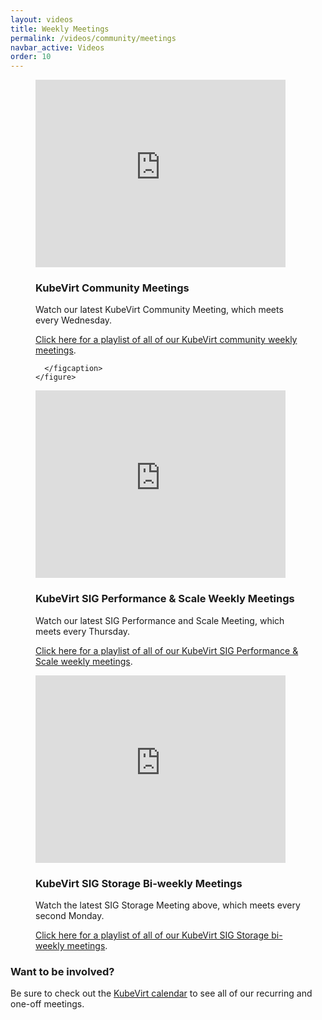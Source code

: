 ```yaml
---
layout: videos
title: Weekly Meetings
permalink: /videos/community/meetings
navbar_active: Videos
order: 10
---
```


<div class="row">
  <div class="col-6">
    <figure class="figure">
      <iframe style="width: 400px; height: 300px;" src="https://www.youtube-nocookie.com/embed/videoseries?list=PLnLpXX8KHIYxs1c4QT0ohCOblKFa6dsIv" frameborder="0" allow="autoplay; encrypted-media" title="KubeVirt Community Weekly Meetings" allowfullscreen></iframe>
      <figcaption class="figure-caption">
        <h3>KubeVirt Community Meetings</h3>
        <p>
          Watch our latest KubeVirt Community Meeting, which meets every Wednesday.
        </p>
        <p>
          <a href="https://www.youtube.com/playlist?list=PLnLpXX8KHIYxs1c4QT0ohCOblKFa6dsIv">Click here for a playlist of all of our KubeVirt community weekly meetings</a>.
        </p>
        
      </figcaption>
    </figure>
  </div>
  <div class="col-6">
    <figure class="figure">
      <iframe style="width: 400px; height: 300px;" src="https://www.youtube-nocookie.com/embed/videoseries?list=PLnLpXX8KHIYxbPDcPqitNI8o5Bmoe5ZP6" frameborder="0" allow="autoplay; encrypted-media" title="KubeVirt SIG Scale Weekly Meetings" allowfullscreen></iframe>
      <figcaption class="figure-caption">
        <h3>KubeVirt SIG Performance & Scale Weekly Meetings</h3>
        <p>
          Watch our latest SIG Performance and Scale Meeting, which meets every Thursday.
        </p>
        <p>
          <a href="https://www.youtube.com/watch?v=k6tLmNdgFdU&list=PLnLpXX8KHIYxbPDcPqitNI8o5Bmoe5ZP6">Click here for a playlist of all of our KubeVirt SIG Performance & Scale weekly meetings</a>.
        </p>
      </figcaption>
    </figure>
  </div>
    <div class="col-6">
    <figure class="figure">
      <iframe style="width: 400px; height: 300px;" src="https://www.youtube-nocookie.com/embed/videoseries?list=PLnLpXX8KHIYyQb6418rYGkUeHTbGiwZJl" frameborder="0" allow="autoplay; encrypted-media" title="KubeVirt SIG Storage Bi-weekly Meetings" allowfullscreen></iframe>
      <figcaption class="figure-caption">
        <h3>KubeVirt SIG Storage Bi-weekly Meetings</h3>
        <p>
          Watch the latest SIG Storage Meeting above, which meets every second Monday.
        </p>
        <p>
          <a href="https://www.youtube.com/playlist?list=PLnLpXX8KHIYyQb6418rYGkUeHTbGiwZJl">Click here for a playlist of all of our KubeVirt SIG Storage bi-weekly meetings</a>.
        </p>
      </figcaption>
    </figure>
  </div>
</div>

### Want to be involved?

Be sure to check out the [KubeVirt calendar](https://calendar.google.com/calendar/embed?src=kubevirt@cncf.io) to see all of our recurring and one-off meetings.
